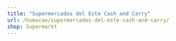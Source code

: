 ```yaml
---
title: "Supermercados del Este Cash and Carry"
url: /humacao/supermercados-del-este-cash-and-carry/
shop: Supermarkt
---
```

